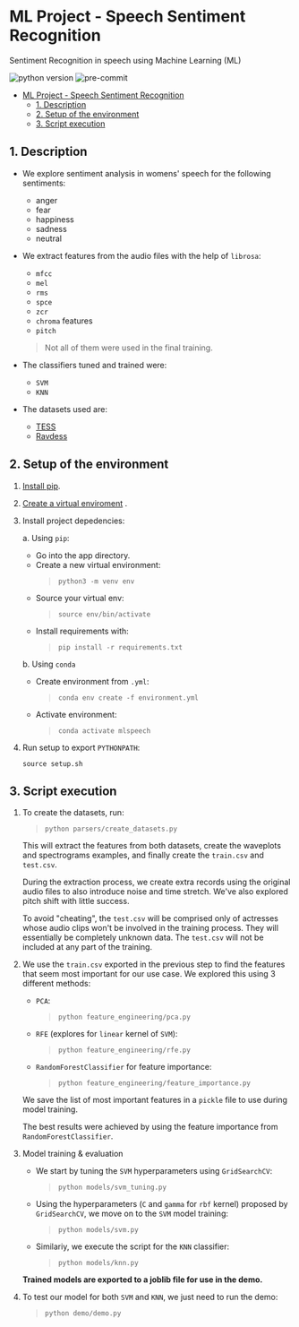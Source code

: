 # ML Project - Speech Sentiment Recognition

Sentiment Recognition in speech using Machine Learning (ML)

<!-- https://badgen.net/badge/:subject/:status/:color?icon=github -->
![python version](https://badgen.net/badge/python/3.11/blue)
![pre-commit](https://badgen.net/badge/pre-commit/3.6.0/green)

- [ML Project - Speech Sentiment Recognition](#ml-project---speech-sentiment-recognition)
  - [1. Description](#1-description)
  - [2. Setup of the environment](#2-setup-of-the-environment)
  - [3. Script execution](#3-script-execution)

## 1. Description

- We explore sentiment analysis in womens' speech for the following sentiments:
  - anger
  - fear
  - happiness
  - sadness
  - neutral

- We extract features from the audio files with the help of `librosa`:
  - `mfcc`
  - `mel`
  - `rms`
  - `spce`
  - `zcr`
  - `chroma` features
  - `pitch`

  > Not all of them were used in the final training.

- The classifiers tuned and trained were:
  - `SVM`
  - `KNN`

- The datasets used are:
  - [TESS](https://www.kaggle.com/datasets/ejlok1/toronto-emotional-speech-set-tess)
  - [Ravdess](https://www.kaggle.com/datasets/uwrfkaggler/ravdess-emotional-speech-audio)

## 2. Setup of the environment

1. [Install pip](https://pip.pypa.io/en/stable/installing/).
2. [Create a virtual enviroment](https://docs.python.org/3/tutorial/venv.html) .
3. Install project depedencies:

   a. Using `pip`:
   - Go into the app directory.
   - Create a new virtual environment:
     > `python3 -m venv env`
   - Source your virtual env:
     > `source env/bin/activate`
   - Install requirements with:
     > `pip install -r requirements.txt`

   b. Using `conda`
    - Create environment from `.yml`:
      > `conda env create -f environment.yml`
    - Activate environment:
      > `conda activate mlspeech`

4. Run setup to export `PYTHONPATH`:

    `source setup.sh`

## 3. Script execution

1. To create the datasets, run:

    > `python parsers/create_datasets.py`

    This will extract the features from both datasets, create the waveplots and spectrograms examples,
    and finally create the `train.csv` and `test.csv`.

    During the extraction process, we create extra records using the original audio files to also
    introduce noise and time stretch. We've also explored pitch shift with little success.

    To avoid "cheating", the `test.csv` will be comprised only of actresses whose audio clips won't be involved in the training process. They will essentially be completely unknown data. The `test.csv` will not be included at any part of the training.

2. We use the `train.csv` exported in the previous step to find the features that seem most important
   for our use case. We explored this using 3 different methods:
   - `PCA`:
     > `python feature_engineering/pca.py`
   - `RFE` (explores for `linear` kernel of `SVM`):
     > `python feature_engineering/rfe.py`
   - `RandomForestClassifier` for feature importance:
     > `python feature_engineering/feature_importance.py`

   We save the list of most important features in a `pickle` file to use during model training.

   The best results were achieved by using the feature importance from `RandomForestClassifier`.

3. Model training & evaluation

   - We start by tuning the `SVM` hyperparameters using `GridSearchCV`:
     > `python models/svm_tuning.py`

   - Using the hyperparameters (`C` and `gamma` for `rbf` kernel) proposed by `GridSearchCV`,
     we move on to the `SVM` model training:

      > `python models/svm.py`

   - Similariy, we execute the script for the `KNN` classifier:

      > `python models/knn.py`

   **Trained models are exported to a joblib file for use in the demo.**

4. To test our model for both `SVM` and `KNN`, we just need to run the demo:
    > `python demo/demo.py`
